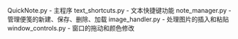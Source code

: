 QuickNote.py - 主程序
text_shortcuts.py - 文本快捷键功能
note_manager.py - 管理便笺的新建、保存、删除、加载
image_handler.py - 处理图片的插入和粘贴
window_controls.py - 窗口的拖动和颜色修改
